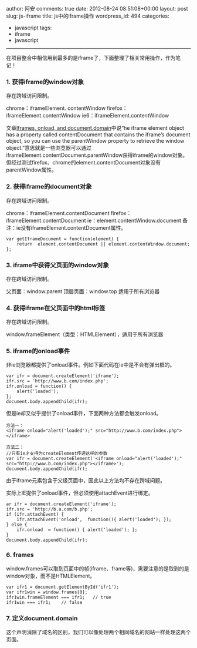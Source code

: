 author: 阿安
comments: true
date: 2012-08-24 08:51:08+00:00
layout: post
slug: js-iframe
title: js中的iframe操作
wordpress_id: 494
categories:
- javascript
tags:
- iframe
- javascript
---

在项目整合中相信用到最多的是iframe了，下面整理了相关常用操作，作为笔记！




### 1. 获得iframe的window对象


存在跨域访问限制。

chrome：iframeElement. contentWindow
firefox： iframeElement.contentWindow
ie6：iframeElement.contentWindow

文章[Iframes, onload, and document.domain](http://www.nczonline.net/blog/2009/09/15/iframes-onload-and-documentdomain/)中说“he iframe element object has a property called contentDocument that contains the iframe’s document object, so you can use the parentWindow property to retrieve the window object.”意思就是一些浏览器可以通过iframeElement.contentDocument.parentWindow获得iframe的window对象。但经过测试firefox、chrome的element.contentDocument对象没有parentWindow属性。

<!-- more -->


### 2. 获得iframe的document对象


存在跨域访问限制。

chrome：iframeElement.contentDocument
firefox：iframeElement.contentDocument
ie：element.contentWindow.document
备注：ie没有iframeElement.contentDocument属性。

    
    
    var getIframeDocument = function(element) {  
        return  element.contentDocument || element.contentWindow.document;  
    };  
    








### 3. iframe中获得父页面的window对象


存在跨域访问限制。

父页面：window.parent
顶层页面：window.top
适用于所有浏览器




### 4. 获得iframe在父页面中的html标签


存在跨域访问限制。

window.frameElement（类型：HTMLElement），适用于所有浏览器




### 5. iframe的onload事件


非ie浏览器都提供了onload事件。例如下面代码在ie中是不会有弹出框的。

    
    
    var ifr = document.createElement('iframe');  
    ifr.src = 'http://www.b.com/index.php';  
    ifr.onload = function() {  
        alert('loaded');  
    };  
    document.body.appendChild(ifr);   
    



但是ie却又似乎提供了onload事件，下面两种方法都会触发onload。

    
    
    方法一：  
    <iframe onload="alert('loaded');" src="http://www.b.com/index.php"></iframe>  
      
    方法二：  
    //只有ie才支持为createElement传递这样的参数  
    var ifr = document.createElement('<iframe onload="alert('loaded');" src="http://www.b.com/index.php"></iframe>');  
    document.body.appendChild(ifr);   
    



由于iframe元素包含于父级页面中，因此以上方法均不存在跨域问题。

实际上IE提供了onload事件，但必须使用attachEvent进行绑定。

    
    
    ar ifr = document.createElement('iframe');  
    ifr.src = 'http://b.a.com/b.php';  
    if (ifr.attachEvent) {  
        ifr.attachEvent('onload',  function(){ alert('loaded'); });  
    } else {  
        ifr.onload  = function() { alert('loaded'); };  
    }  
    document.body.appendChild(ifr);  
    






### 6. frames


window.frames可以取到页面中的帧(iframe、frame等)，需要注意的是取到的是window对象，而不是HTMLElement。

    
    
    var ifr1 = document.getElementById('ifr1');  
    var ifr1win = window.frames[0];  
    ifr1win.frameElement === ifr1;   // true  
    ifr1win === ifr1;    // false  
    






### 7. 定义document.domain


这个声明消除了域名的区别，我们可以像处理两个相同域名的网站一样处理这两个页面。

